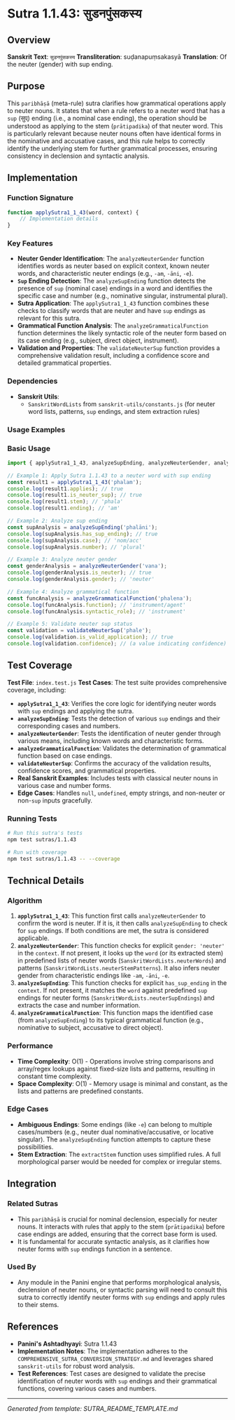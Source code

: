 # Sutra 1.1.43: सुडनपुंसकस्य

## Overview

**Sanskrit Text**: `सुडनपुंसकस्य`
**Transliteration**: suḍanapuṃsakasyā
**Translation**: Of the neuter (gender) with sup ending.

## Purpose

This `paribhāṣā` (meta-rule) sutra clarifies how grammatical operations apply to neuter nouns. It states that when a rule refers to a neuter word that has a `sup` (सुप्) ending (i.e., a nominal case ending), the operation should be understood as applying to the stem (`prātipadika`) of that neuter word. This is particularly relevant because neuter nouns often have identical forms in the nominative and accusative cases, and this rule helps to correctly identify the underlying stem for further grammatical processes, ensuring consistency in declension and syntactic analysis.

## Implementation

### Function Signature
```javascript
function applySutra1_1_43(word, context) {
    // Implementation details
}
```

### Key Features
- **Neuter Gender Identification**: The `analyzeNeuterGender` function identifies words as neuter based on explicit context, known neuter words, and characteristic neuter endings (e.g., `-am`, `-āni`, `-e`).
- **`Sup` Ending Detection**: The `analyzeSupEnding` function detects the presence of `sup` (nominal case) endings in a word and identifies the specific case and number (e.g., nominative singular, instrumental plural).
- **Sutra Application**: The `applySutra1_1_43` function combines these checks to classify words that are neuter and have `sup` endings as relevant for this sutra.
- **Grammatical Function Analysis**: The `analyzeGrammaticalFunction` function determines the likely syntactic role of the neuter form based on its case ending (e.g., subject, direct object, instrument).
- **Validation and Properties**: The `validateNeuterSup` function provides a comprehensive validation result, including a confidence score and detailed grammatical properties.

### Dependencies
- **Sanskrit Utils**:
  - `SanskritWordLists` from `sanskrit-utils/constants.js` (for neuter word lists, patterns, `sup` endings, and stem extraction rules)

### Usage Examples

### Basic Usage
```javascript
import { applySutra1_1_43, analyzeSupEnding, analyzeNeuterGender, analyzeGrammaticalFunction, validateNeuterSup, testSutra1_1_43 } from './index.js';

// Example 1: Apply Sutra 1.1.43 to a neuter word with sup ending
const result1 = applySutra1_1_43('phalam');
console.log(result1.applies); // true
console.log(result1.is_neuter_sup); // true
console.log(result1.stem); // 'phala'
console.log(result1.ending); // 'am'

// Example 2: Analyze sup ending
const supAnalysis = analyzeSupEnding('phalāni');
console.log(supAnalysis.has_sup_ending); // true
console.log(supAnalysis.case); // 'nom/acc'
console.log(supAnalysis.number); // 'plural'

// Example 3: Analyze neuter gender
const genderAnalysis = analyzeNeuterGender('vana');
console.log(genderAnalysis.is_neuter); // true
console.log(genderAnalysis.gender); // 'neuter'

// Example 4: Analyze grammatical function
const funcAnalysis = analyzeGrammaticalFunction('phalena');
console.log(funcAnalysis.function); // 'instrument/agent'
console.log(funcAnalysis.syntactic_role); // 'instrument'

// Example 5: Validate neuter sup status
const validation = validateNeuterSup('phale');
console.log(validation.is_valid_application); // true
console.log(validation.confidence); // (a value indicating confidence)
```

## Test Coverage

**Test File**: `index.test.js`
**Test Cases**: The test suite provides comprehensive coverage, including:
- **`applySutra1_1_43`**: Verifies the core logic for identifying neuter words with `sup` endings and applying the sutra.
- **`analyzeSupEnding`**: Tests the detection of various `sup` endings and their corresponding cases and numbers.
- **`analyzeNeuterGender`**: Tests the identification of neuter gender through various means, including known words and characteristic forms.
- **`analyzeGrammaticalFunction`**: Validates the determination of grammatical function based on case endings.
- **`validateNeuterSup`**: Confirms the accuracy of the validation results, confidence scores, and grammatical properties.
- **Real Sanskrit Examples**: Includes tests with classical neuter nouns in various case and number forms.
- **Edge Cases**: Handles `null`, `undefined`, empty strings, and non-neuter or non-`sup` inputs gracefully.

### Running Tests
```bash
# Run this sutra's tests
npm test sutras/1.1.43

# Run with coverage
npm test sutras/1.1.43 -- --coverage
```

## Technical Details

### Algorithm
1.  **`applySutra1_1_43`**: This function first calls `analyzeNeuterGender` to confirm the word is neuter. If it is, it then calls `analyzeSupEnding` to check for `sup` endings. If both conditions are met, the sutra is considered applicable.
2.  **`analyzeNeuterGender`**: This function checks for explicit `gender: 'neuter'` in the `context`. If not present, it looks up the `word` (or its extracted stem) in predefined lists of neuter words (`SanskritWordLists.neuterWords`) and patterns (`SanskritWordLists.neuterStemPatterns`). It also infers neuter gender from characteristic endings like `-am`, `-āni`, `-e`.
3.  **`analyzeSupEnding`**: This function checks for explicit `has_sup_ending` in the `context`. If not present, it matches the `word` against predefined `sup` endings for neuter forms (`SanskritWordLists.neuterSupEndings`) and extracts the case and number information.
4.  **`analyzeGrammaticalFunction`**: This function maps the identified case (from `analyzeSupEnding`) to its typical grammatical function (e.g., nominative to subject, accusative to direct object).

### Performance
- **Time Complexity**: O(1) - Operations involve string comparisons and array/regex lookups against fixed-size lists and patterns, resulting in constant time complexity.
- **Space Complexity**: O(1) - Memory usage is minimal and constant, as the lists and patterns are predefined constants.

### Edge Cases
- **Ambiguous Endings**: Some endings (like `-e`) can belong to multiple cases/numbers (e.g., neuter dual nominative/accusative, or locative singular). The `analyzeSupEnding` function attempts to capture these possibilities.
- **Stem Extraction**: The `extractStem` function uses simplified rules. A full morphological parser would be needed for complex or irregular stems.

## Integration

### Related Sutras
- This `paribhāṣā` is crucial for nominal declension, especially for neuter nouns. It interacts with rules that apply to the stem (`prātipadika`) before case endings are added, ensuring that the correct base form is used.
- It is fundamental for accurate syntactic analysis, as it clarifies how neuter forms with `sup` endings function in a sentence.

### Used By
- Any module in the Panini engine that performs morphological analysis, declension of neuter nouns, or syntactic parsing will need to consult this sutra to correctly identify neuter forms with `sup` endings and apply rules to their stems.

## References

- **Panini's Ashtadhyayi**: Sutra 1.1.43
- **Implementation Notes**: The implementation adheres to the `COMPREHENSIVE_SUTRA_CONVERSION_STRATEGY.md` and leverages shared `sanskrit-utils` for robust word analysis.
- **Test References**: Test cases are designed to validate the precise identification of neuter words with `sup` endings and their grammatical functions, covering various cases and numbers.

---

*Generated from template: SUTRA_README_TEMPLATE.md*
